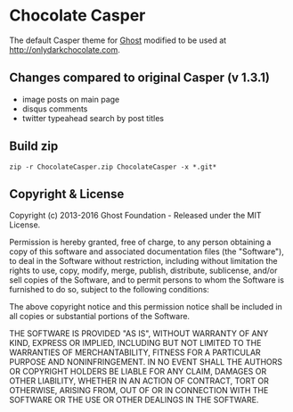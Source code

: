 # Chocolate Casper

The default Casper theme for [Ghost](http://github.com/tryghost/ghost/) modified to be used at http://onlydarkchocolate.com.

## Changes compared to original Casper (v 1.3.1)
 - image posts on main page
 - disqus comments
 - twitter typeahead search by post titles
 
## Build zip

`zip -r ChocolateCasper.zip ChocolateCasper -x *.git*`

## Copyright & License

Copyright (c) 2013-2016 Ghost Foundation - Released under the MIT License.

Permission is hereby granted, free of charge, to any person obtaining a copy of this software and associated documentation files (the "Software"), to deal in the Software without restriction, including without limitation the rights to use, copy, modify, merge, publish, distribute, sublicense, and/or sell copies of the Software, and to permit persons to whom the Software is furnished to do so, subject to the following conditions:

The above copyright notice and this permission notice shall be included in all copies or substantial portions of the Software.

THE SOFTWARE IS PROVIDED "AS IS", WITHOUT WARRANTY OF ANY KIND, EXPRESS OR IMPLIED, INCLUDING BUT NOT LIMITED TO THE WARRANTIES OF MERCHANTABILITY, FITNESS FOR A PARTICULAR PURPOSE AND
NONINFRINGEMENT. IN NO EVENT SHALL THE AUTHORS OR COPYRIGHT HOLDERS BE LIABLE FOR ANY CLAIM, DAMAGES OR OTHER LIABILITY, WHETHER IN AN ACTION OF CONTRACT, TORT OR OTHERWISE, ARISING FROM, OUT OF OR IN CONNECTION WITH THE SOFTWARE OR THE USE OR OTHER DEALINGS IN THE SOFTWARE.
